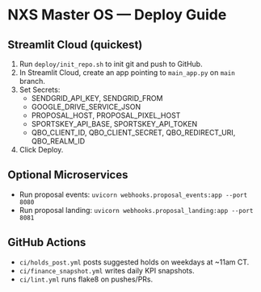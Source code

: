
# NXS Master OS — Deploy Guide

## Streamlit Cloud (quickest)
1) Run `deploy/init_repo.sh` to init git and push to GitHub.
2) In Streamlit Cloud, create an app pointing to `main_app.py` on `main` branch.
3) Set Secrets:
   - SENDGRID_API_KEY, SENDGRID_FROM
   - GOOGLE_DRIVE_SERVICE_JSON
   - PROPOSAL_HOST, PROPOSAL_PIXEL_HOST
   - SPORTSKEY_API_BASE, SPORTSKEY_API_TOKEN
   - QBO_CLIENT_ID, QBO_CLIENT_SECRET, QBO_REDIRECT_URI, QBO_REALM_ID
4) Click Deploy.

## Optional Microservices
- Run proposal events: `uvicorn webhooks.proposal_events:app --port 8080`
- Run proposal landing: `uvicorn webhooks.proposal_landing:app --port 8081`

## GitHub Actions
- `ci/holds_post.yml` posts suggested holds on weekdays at ~11am CT.
- `ci/finance_snapshot.yml` writes daily KPI snapshots.
- `ci/lint.yml` runs flake8 on pushes/PRs.
